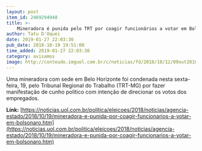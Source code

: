 ```yaml
---
layout: post
item_id: 2469294948
title: >-
    Mineradora é punida pelo TRT por coagir funcionários a votar em Bolsonaro
author: Tatu D'Oquei
date: 2019-01-27 22:03:30
pub_date: 2018-10-19 19:51:00
time_added: 2019-01-27 22:03:30
category: avisamos
image: http://conteudo.imguol.com.br/c/noticias/fd/2018/10/12/09out2018---o-candidato-do-psl-a-presidencia-da-republica-jair-bolsonaro-fala-a-imprensa-apos-gravacao-de-campanha-no-bairro-jardim-botanico-rio-de-janeiro-na-terca-feira-9-1539362674347_956x500.jpg
---
```


Uma mineradora com sede em Belo Horizonte foi condenada nesta sexta-feira, 19, pelo Tribunal Regional do Trabalho (TRT-MG) por fazer manifestação de cunho político com intenção de direcionar os votos dos empregados.

**Link:** [https://noticias.uol.com.br/politica/eleicoes/2018/noticias/agencia-estado/2018/10/19/mineradora-e-punida-por-coagir-funcionarios-a-votar-em-bolsonaro.htm](https://noticias.uol.com.br/politica/eleicoes/2018/noticias/agencia-estado/2018/10/19/mineradora-e-punida-por-coagir-funcionarios-a-votar-em-bolsonaro.htm)

